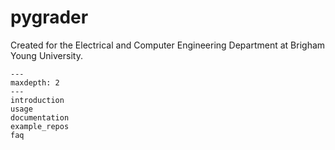 # pygrader

Created for the Electrical and Computer Engineering Department at Brigham Young University.

```{toctree}
---
maxdepth: 2
---
introduction
usage
documentation
example_repos
faq
```
